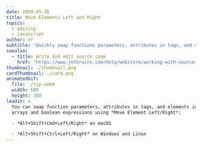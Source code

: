 ```yaml
---
date: 2020-05-26
title: Move Elements Left and Right
topics:
  - editing
  - javascript
author: er
subtitle: 'Quickly swap functions parameters, attributes in tags, and more.'
seealso:
  - title: Write and edit source code
    href: 'https://www.jetbrains.com/help/webstorm/working-with-source-code.html'
thumbnail: ./thumbnail.png
cardThumbnail: ./card.png
animatedGif:
  file: ./tip.webm
  width: 600
  height: 300
leadin: >
  You can swap function parameters, attributes in tags, and elements in objects,
  arrays and boolean expressions using *Move Element Left/Right*:

  - *Alt+Shift+Cmd+Left/Right* on macOS

  - *Alt+Shift+Ctrl+Left/Right* on Windows and Linux
---
```


